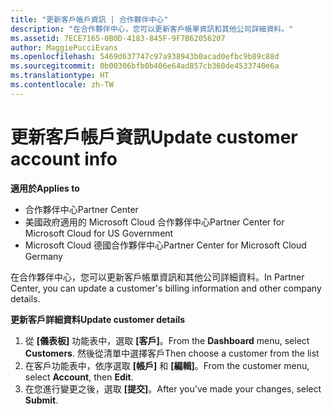 ```yaml
---
title: "更新客戶帳戶資訊 | 合作夥伴中心"
description: "在合作夥伴中心，您可以更新客戶帳單資訊和其他公司詳細資料。"
ms.assetid: 7ECE7165-0B0D-4183-845F-9F7B62056207
author: MaggiePucciEvans
ms.openlocfilehash: 5469d637747c97a938943b0acad0efbc9b89c88d
ms.sourcegitcommit: 0b00306bfb0b406e64ad857cb360de4533740e6a
ms.translationtype: HT
ms.contentlocale: zh-TW
---
```

# <a name="update-customer-account-info"></a><span data-ttu-id="042a2-103">更新客戶帳戶資訊</span><span class="sxs-lookup"><span data-stu-id="042a2-103">Update customer account info</span></span>

**<span data-ttu-id="042a2-104">適用於</span><span class="sxs-lookup"><span data-stu-id="042a2-104">Applies to</span></span>**

-  <span data-ttu-id="042a2-105">合作夥伴中心</span><span class="sxs-lookup"><span data-stu-id="042a2-105">Partner Center</span></span>
-  <span data-ttu-id="042a2-106">美國政府適用的 Microsoft Cloud 合作夥伴中心</span><span class="sxs-lookup"><span data-stu-id="042a2-106">Partner Center for Microsoft Cloud for US Government</span></span>
-  <span data-ttu-id="042a2-107">Microsoft Cloud 德國合作夥伴中心</span><span class="sxs-lookup"><span data-stu-id="042a2-107">Partner Center for Microsoft Cloud Germany</span></span>

<span data-ttu-id="042a2-108">在合作夥伴中心，您可以更新客戶帳單資訊和其他公司詳細資料。</span><span class="sxs-lookup"><span data-stu-id="042a2-108">In Partner Center, you can update a customer's billing information and other company details.</span></span>

**<span data-ttu-id="042a2-109">更新客戶詳細資料</span><span class="sxs-lookup"><span data-stu-id="042a2-109">Update customer details</span></span>**

1.  <span data-ttu-id="042a2-110">從 **\[儀表板\]** 功能表中，選取 **\[客戶\]**。</span><span class="sxs-lookup"><span data-stu-id="042a2-110">From the **Dashboard** menu, select **Customers**.</span></span> <span data-ttu-id="042a2-111">然後從清單中選擇客戶</span><span class="sxs-lookup"><span data-stu-id="042a2-111">Then choose a customer from the list</span></span>
2.  <span data-ttu-id="042a2-112">在客戶功能表中，依序選取 **\[帳戶\]** 和 **\[編輯\]**。</span><span class="sxs-lookup"><span data-stu-id="042a2-112">From the customer menu, select **Account**, then **Edit**.</span></span>
3.  <span data-ttu-id="042a2-113">在您進行變更之後，選取 **\[提交\]**。</span><span class="sxs-lookup"><span data-stu-id="042a2-113">After you've made your changes, select **Submit**.</span></span>

 

 



